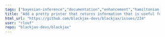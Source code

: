 ```yaml
---
tags: ["bayesian-inference","documentation","enhancement","hamiltonian-monte-carlo","help-wanted","probabilistic-programming","sampling-methods"]
title: "Add a pretty printer that returns information that is useful for the user"
html_url: "https://github.com/blackjax-devs/blackjax/issues/234"
user: "rlouf"
repo: "blackjax-devs/blackjax"
---
```


